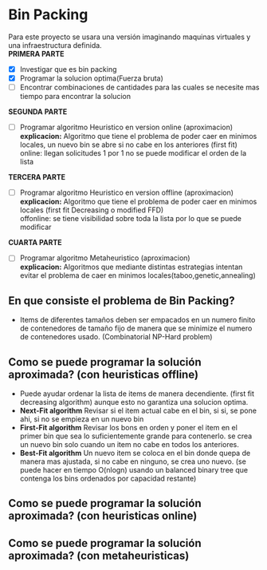 # Bin Packing  
Para este proyecto se usara una versión imaginando maquinas virtuales y una infraestructura definida.   
**PRIMERA PARTE**
- [x] Investigar que es bin packing
- [x] Programar la solucion optima(Fuerza bruta)
- [ ] Encontrar combinaciones de cantidades para las cuales se necesite mas tiempo para encontrar la solucion

**SEGUNDA PARTE**
- [ ] Programar algoritmo Heuristico en version online (aproximacion)  
**explicacion:** Algoritmo que tiene el problema de poder caer en minimos locales, un nuevo bin se abre si no cabe en los anteriores (first fit)
                 online: llegan solicitudes 1 por 1 no se puede modificar el orden de la lista  

**TERCERA PARTE**
- [ ] Programar algoritmo Heuristico en version offline (aproximacion)  
**explicacion:** Algoritmo que tiene el problema de poder caer en minimos locales (first fit Decreasing o modified FFD)   
                  offonline: se tiene visibilidad sobre toda la lista por lo que se puede modificar  
                  
**CUARTA PARTE**
- [ ] Programar algoritmo Metaheuristico (aproximacion)  
**explicacion:** Algoritmos que mediante distintas estrategias intentan evitar el problema de caer en minimos locales(taboo,genetic,annealing)  



## En que consiste el problema de Bin Packing?  

- Items de diferentes tamaños deben ser empacados en un numero finito de contenedores de tamaño fijo de manera que se minimize el numero de contenedores usado. (Combinatorial NP-Hard problem)  
## Como se puede programar la solución aproximada? (con heuristicas offline) 
- Puede ayudar ordenar  la lista de items de manera decendiente. (first fit decreasing algorithm) aunque esto no garantiza una solucion optima.
- **Next-Fit algorithm** Revisar si el item actual cabe en el bin, si si, se pone ahi, si no se empieza en un nuevo bin
- **First-Fit algorithm** Revisar los bons en orden y poner el item en el primer bin que sea lo suficientemente grande para contenerlo. se crea un nuevo bin solo cuando un item no cabe en todos los anteriores.
- **Best-Fit algorithm** Un nuevo item se coloca en el bin donde quepa de manera mas ajustada, si no cabe en ninguno, se crea uno nuevo. (se puede hacer en tiempo O(nlogn) usando un balanced binary tree que contenga los bins ordenados por capacidad restante)
## Como se puede programar la solución aproximada? (con heuristicas online)   
## Como se puede programar la solución aproximada? (con metaheuristicas)   

